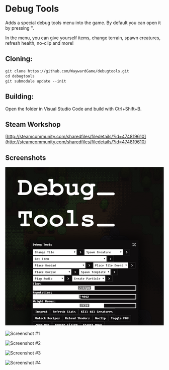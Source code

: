 # Debug Tools
Adds a special debug tools menu into the game. By default you can open it by pressing '\'.

In the menu, you can give yourself items, change terrain, spawn creatures, refresh health, no-clip and more!

## Cloning:
```
git clone https://github.com/WaywardGame/debugtools.git
cd debugtools
git submodule update --init
```

## Building:
Open the folder in Visual Studio Code and build with Ctrl+Shift+B.

## Steam Workshop
[http://steamcommunity.com/sharedfiles/filedetails/?id=474819610](http://steamcommunity.com/sharedfiles/filedetails/?id=474819610)

## Screenshots
![Debug Tools](https://raw.githubusercontent.com/WaywardGame/debugtools/master/mod.png "Debug Tools")

![Screenshot #1](https://steamuserimages-a.akamaihd.net/ugc/924796934159756196/45075EF29D7B3E9E84BF43361BDD9F6F5EC23327/ "Screenshot #1")

![Screenshot #2](https://steamuserimages-a.akamaihd.net/ugc/924796934159756470/135342CB3CFEF9F008BC8043DD64AD48F8CDBAF1/ "Screenshot #2")

![Screenshot #3](https://steamuserimages-a.akamaihd.net/ugc/924796934159756865/8B75EFC3645D9F9B484667EFEF65059141C1DB34/ "Screenshot #3")

![Screenshot #4](https://steamuserimages-a.akamaihd.net/ugc/924796934159757053/757871D2E62C588B3490C101F25645492866836E/ "Screenshot #4")
